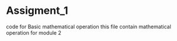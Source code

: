 # Assigment_1
code for Basic mathematical operation
this file contain mathematical operation for module 2
